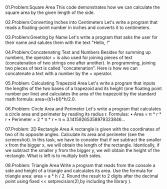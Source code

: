 01.Problem:Square Area
This code demonstrates how we can calculate the square area by the given length of the side.

02.Problem:Converting Inches into Centimeters
Let's write a program that reads a floating-point number in inches and converts it to centimeters.

03.Problem:Greeting by Name
Let's write a program that asks the user for their name and salutes them with the text "Hello, <name>!"

04.Problem:Concatenating Text and Numbers
Besides for summing up numbers, the operator + is also used for joining pieces of text (concatenation 
of two strings one after another). In programming, joining two pieces of text is called "concatenation". 
Here is how we can concatenate a text with a number by the + operator.

05.Problem: Calculating Trapezoid Area
Let's write a program that inputs the lengths of the two bases of a trapezoid and its height (one 
floating point number per line) and calculates the area of the trapezoid by the standard math formula:
area=(b1+b1)*h/2.0.

06.Problem: Circle Area and Perimeter
Let's write a program that calculates a circle area and perimeter by reading its radius r. Formulas:
• Area = π * r * r
• Perimeter = 2 * π * r
• π ≈ 3.14159265358979323846…

07.Problem: 2D Rectangle Area
A rectangle is given with the coordinates of two of its opposite 
angles. Calculate its area and perimeter (see the screenshot).
In this task, we have to consider that if we subtract the smaller
x from the bigger x, we will obtain the length of the rectangle. 
Identically, if we subtract the smaller y from the bigger y, we 
will obtain the height of the rectangle. What is left is to multiply 
both sides.

08.Problem: Triangle Area
Write a program that reads from the console a side and height of a triangle and calculates its area. 
Use the formula for triangle area: area = a * h / 2. Round the result to 2 digits after the decimal point 
using fixed << setprecision(2),by including the library <iomanip>).
